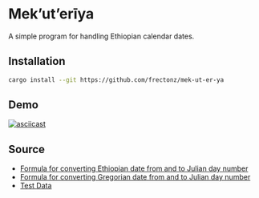 # Mek’ut’erīya

A simple program for handling Ethiopian calendar dates.

## Installation

```sh
cargo install --git https://github.com/frectonz/mek-ut-er-ya
```

## Demo

[![asciicast](https://asciinema.org/a/539058.svg)](https://asciinema.org/a/539058)

## Source

- [Formula for converting Ethiopian date from and to Julian day number](https://www.geez.org/Calendars/)
- [Formula for converting Gregorian date from and to Julian day number](https://quasar.as.utexas.edu/BillInfo/JulianDatesG.html)
- [Test Data](https://www.geez.org/Calendars/EthiopicCalendarTest.java)
